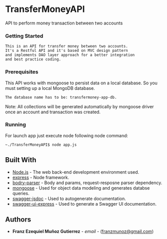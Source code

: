 # TransferMoneyAPI
API to perform money transaction between two accounts

### Getting Started

```
This is an API for transfer money between two accounts. 
It's a Restful API and it's based on MVC design pattern 
and implements DAO layer approach for a better integration 
and best practice coding.
```

### Prerequisites

This API works with mongoose to persist data on a local database. So you must setting up a local MongoDB database.

```
The database name has to be: transfermoney-app-db.
```

Note: All collections will be generated automatically by mongoose driver once an account and transaction was created.

### Running

For launch app just execute node following node command:

```    
~./TransferMoneyAPI$ node app.js
```


## Built With

* [Node.js](https://nodejs.org/es/) - The web back-end development environment used.
* [express](https://maven.apache.org/) - Node framework.
* [bodry-parser](https://rometools.github.io/rome/) - Body and params, request-resposne parser dependency.
* [mongoose](https://rometools.github.io/rome/) - Used for object data modeling and generates databse queries.
* [swagger-jsdoc](https://rometools.github.io/rome/) - Used to autogenerate documentation.
* [swagger-ui-express](https://rometools.github.io/rome/) - Used to generate a Swagger UI documentation.

## Authors

* **Franz Ezequiel Muñoz Gutierrez** - *email* - (franzmunoz@gmail.com)